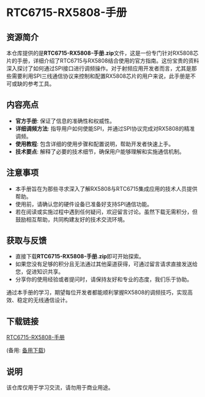 # RTC6715-RX5808-手册

## 资源简介

本仓库提供的是**RTC6715-RX5808-手册.zip**文件，这是一份专门针对RX5808芯片的手册，详细介绍了RTC6715与RX5808结合使用的官方指南。这份宝贵的资料深入探讨了如何通过SPI接口进行调频操作。对于射频应用开发者而言，尤其是那些需要利用SPI三线通信协议来控制和配置RX5808芯片的用户来说，此手册是不可或缺的参考工具。

## 内容亮点

- **官方手册**: 保证了信息的准确性和权威性。
- **详细调频方法**: 指导用户如何使能SPI，并通过SPI协议完成对RX5808的精准调频。
- **使用教程**: 包含详细的使用步骤和配置说明，帮助开发者快速上手。
- **技术要点**: 解释了必要的技术细节，确保用户能够理解和实施通信机制。

## 注意事项

- 本手册旨在为那些寻求深入了解RX5808与RTC6715集成应用的技术人员提供帮助。
- 使用前，请确认您的硬件设备已准备好支持SPI通信功能。
- 若在阅读或实施过程中遇到任何疑问，欢迎留言讨论。虽然下载无需积分，但鼓励相互帮助，共同构建友好的技术交流环境。

## 获取与反馈

- 直接下载**RTC6715-RX5808-手册.zip**即可开始探索。
- 如果您没有足够的积分且无法通过其他渠道获得，可通过留言请求直接发送给您，促进知识共享。
- 分享你的使用经验或者提问时，请保持友好和专业的态度，我们乐于协助。

通过本手册的学习，期望每位开发者都能顺利掌握RX5808的调频技巧，实现高效、稳定的无线通信设计。

## 下载链接
[RTC6715-RX5808-手册](https://pan.quark.cn/s/3d277ce1adc5) 

(备用: [备用下载](https://pan.baidu.com/s/1PY8J4IPTmofjpbiwEceyfw?pwd=1234))

## 说明

该仓库仅用于学习交流，请勿用于商业用途。
